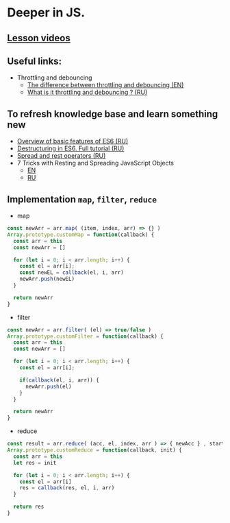 # Deeper in JS.

<!-- ## [Presentation](https://slides.com/aleh_lipski/deck-199132) -->

## [Lesson videos](https://drive.google.com/file/d/1QFlZmihsStgpdz2lHAoykiwbSnisfYeM/view?usp=sharing)

## Useful links:
* Throttling and debouncing
   * [The difference between throttling and debouncing (EN)](https://css-tricks.com/the-difference-between-throttling-and-debouncing/)
   * [What is it throttling and debouncing ? (RU)](https://medium.com/nuances-of-programming/%D1%87%D1%82%D0%BE-%D1%82%D0%B0%D0%BA%D0%BE%D0%B5-throttling-%D0%B8-debouncing-4f0a839769ef)

<!-- TODO: remove only for group 2 -->
## To refresh knowledge base and learn something new
* [Overview of basic features of ES6 (RU)](https://habr.com/ru/post/313526/)
* [Destructuring in ES6. Full tutorial (RU)](https://medium.com/@stasonmars/%D0%B4%D0%B5%D1%81%D1%82%D1%80%D1%83%D0%BA%D1%82%D1%83%D1%80%D0%B8%D0%B7%D0%B0%D1%86%D0%B8%D1%8F-%D0%B2-es6-%D0%BF%D0%BE%D0%BB%D0%BD%D0%BE%D0%B5-%D1%80%D1%83%D0%BA%D0%BE%D0%B2%D0%BE%D0%B4%D1%81%D1%82%D0%B2%D0%BE-b865bb71f376)
* [Spread and rest operators (RU)](https://medium.com/@stasonmars/%D0%BE%D0%BF%D0%B5%D1%80%D0%B0%D1%82%D0%BE%D1%80-spread-%D0%B8-rest-%D0%BF%D0%B0%D1%80%D0%B0%D0%BC%D0%B5%D1%82%D1%80%D1%8B-%D0%B2-javascript-22eb33cb0825)
* 7 Tricks with Resting and Spreading JavaScript Objects
  * [EN](https://blog.bitsrc.io/6-tricks-with-resting-and-spreading-javascript-objects-68d585bdc83)
  * [RU](https://habr.com/ru/post/489550/)
<!--  -->

## Implementation `map`, `filter`, `reduce`

* map
```javascript
const newArr = arr.map( (item, index, arr) => {} )
Array.prototype.customMap = function(callback) {
  const arr = this
  const newArr = []

  for (let i = 0; i < arr.length; i++) {
    const el = arr[i];
    const newEL = callback(el, i, arr)
    newArr.push(newEL)
  }

  return newArr
}
```
* filter
```javascript
const newArr = arr.filter( (el) => true/false )
Array.prototype.customFilter = function(callback) {
  const arr = this
  const newArr = []

  for (let i = 0; i < arr.length; i++) {
    const el = arr[i];

    if(callback(el, i, arr)) {
      newArr.push(el)
    }
  }

  return newArr
}
```
* reduce
```javascript
const result = arr.reduce( (acc, el, index, arr ) => { newAcc } , startValue)
Array.prototype.customReduce = function(callback, init) {
  const arr = this
  let res = init

  for (let i = 0; i < arr.length; i++) {
    const el = arr[i]
    res = callback(res, el, i, arr)
  }

  return res
}
```